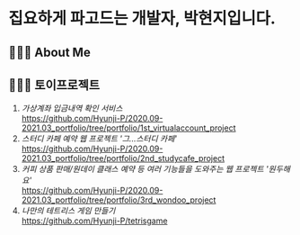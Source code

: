 # 집요하게 파고드는 개발자, 박현지입니다.

## 💁🏻‍♀️ About Me 
## 👩🏻‍💻 토이프로젝트
1. *가상계좌 입금내역 확인 서비스* <br> https://github.com/Hyunji-P/2020.09-2021.03_portfolio/tree/portfolio/1st_virtualaccount_project
2. *스터디 카페 예약 웹 프로젝트 '그...스터디 카페'* <br> https://github.com/Hyunji-P/2020.09-2021.03_portfolio/tree/portfolio/2nd_studycafe_project
3. *커피 상품 판매/원데이 클래스 예약 등 여러 기능들을 도와주는 웹 프로젝트 '원두해요'* <br> https://github.com/Hyunji-P/2020.09-2021.03_portfolio/tree/portfolio/3rd_wondoo_project
4. *나만의 테트리스 게임 만들기* <br> https://github.com/Hyunji-P/tetrisgame
